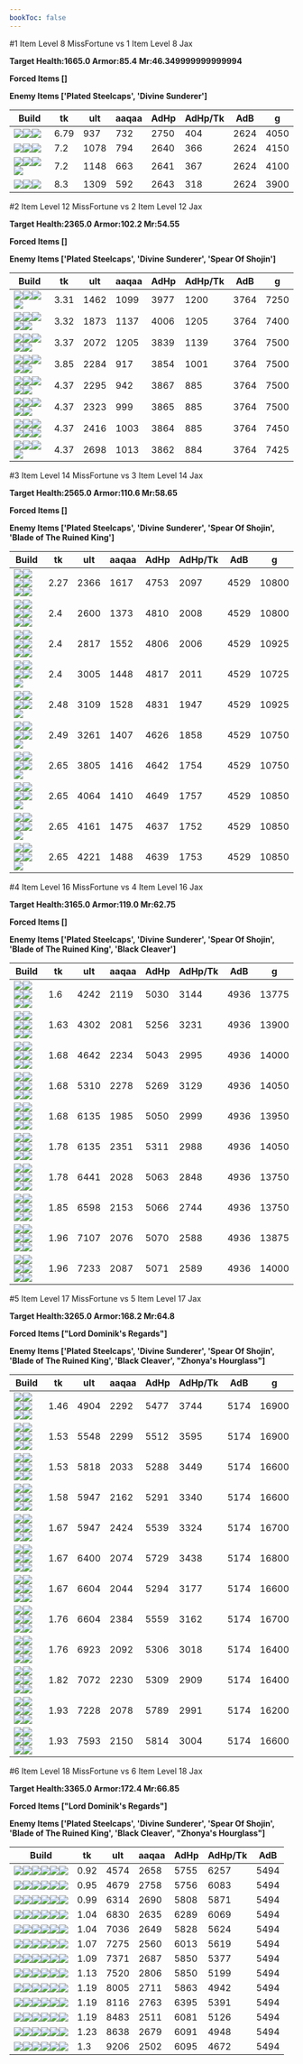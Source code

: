 ```yaml
---
bookToc: false
---
```


#1 Item Level 8 MissFortune vs 1 Item Level 8 Jax

**Target Health:1665.0 Armor:85.4 Mr:46.349999999999994**


**Forced Items []**


**Enemy Items ['Plated Steelcaps', 'Divine Sunderer']**




Build | tk | ult | aaqaa | AdHp | AdHp/Tk | AdB | g
-|-|-|-|-|-|-|-
![](/item/3153.png)![](/item/1001.png)![](/item/1055.png)|6.79|937|732|2750|404|2624|4050
![](/item/6671.png)![](/item/1001.png)![](/item/1055.png)|7.2|1078|794|2640|366|2624|4150
![](/item/3095.png)![](/item/1001.png)![](/item/1055.png)![](/item/1036.png)|7.2|1148|663|2641|367|2624|4100
![](/item/3142.png)![](/item/1055.png)![](/item/1036.png)|8.3|1309|592|2643|318|2624|3900




























































#2 Item Level 12 MissFortune vs 2 Item Level 12 Jax

**Target Health:2365.0 Armor:102.2 Mr:54.55**


**Forced Items []**


**Enemy Items ['Plated Steelcaps', 'Divine Sunderer', 'Spear Of Shojin']**




Build | tk | ult | aaqaa | AdHp | AdHp/Tk | AdB | g
-|-|-|-|-|-|-|-
![](/item/3153.png)![](/item/3091.png)![](/item/1001.png)![](/item/1055.png)|3.31|1462|1099|3977|1200|3764|7250
![](/item/3153.png)![](/item/6676.png)![](/item/1001.png)![](/item/1055.png)![](/item/1036.png)|3.32|1873|1137|4006|1205|3764|7400
![](/item/6671.png)![](/item/6676.png)![](/item/1001.png)![](/item/1055.png)![](/item/1036.png)|3.37|2072|1205|3839|1139|3764|7500
![](/item/6676.png)![](/item/6675.png)![](/item/1001.png)![](/item/1055.png)![](/item/1036.png)|3.85|2284|917|3854|1001|3764|7500
![](/item/3036.png)![](/item/6675.png)![](/item/1001.png)![](/item/1055.png)![](/item/1036.png)|4.37|2295|942|3867|885|3764|7500
![](/item/3036.png)![](/item/3031.png)![](/item/1001.png)![](/item/1055.png)![](/item/1036.png)|4.37|2323|999|3865|885|3764|7500
![](/item/3036.png)![](/item/6676.png)![](/item/1001.png)![](/item/1055.png)![](/item/1036.png)![](/item/1036.png)|4.37|2416|1003|3864|885|3764|7450
![](/item/3142.png)![](/item/3036.png)![](/item/1055.png)![](/item/1037.png)|4.37|2698|1013|3862|884|3764|7425




























































#3 Item Level 14 MissFortune vs 3 Item Level 14 Jax

**Target Health:2565.0 Armor:110.6 Mr:58.65**


**Forced Items []**


**Enemy Items ['Plated Steelcaps', 'Divine Sunderer', 'Spear Of Shojin', 'Blade of The Ruined King']**




Build | tk | ult | aaqaa | AdHp | AdHp/Tk | AdB | g
-|-|-|-|-|-|-|-
![](/item/3153.png)![](/item/6676.png)![](/item/6671.png)![](/item/1001.png)![](/item/1055.png)![](/item/1036.png)|2.27|2366|1617|4753|2097|4529|10800
![](/item/3153.png)![](/item/6676.png)![](/item/6675.png)![](/item/1001.png)![](/item/1055.png)![](/item/1036.png)|2.4|2600|1373|4810|2008|4529|10800
![](/item/3153.png)![](/item/6676.png)![](/item/3036.png)![](/item/1001.png)![](/item/1055.png)![](/item/1037.png)|2.4|2817|1552|4806|2006|4529|10925
![](/item/3153.png)![](/item/6696.png)![](/item/3142.png)![](/item/1055.png)![](/item/1037.png)|2.4|3005|1448|4817|2011|4529|10725
![](/item/3153.png)![](/item/6694.png)![](/item/3142.png)![](/item/1055.png)![](/item/1037.png)|2.48|3109|1528|4831|1947|4529|10925
![](/item/3095.png)![](/item/3004.png)![](/item/3142.png)![](/item/1055.png)![](/item/1038.png)|2.49|3261|1407|4626|1858|4529|10750
![](/item/3142.png)![](/item/3036.png)![](/item/3004.png)![](/item/1055.png)![](/item/1038.png)|2.65|3805|1416|4642|1754|4529|10750
![](/item/3142.png)![](/item/3036.png)![](/item/6696.png)![](/item/1055.png)![](/item/1038.png)|2.65|4064|1410|4649|1757|4529|10850
![](/item/3142.png)![](/item/3033.png)![](/item/6676.png)![](/item/1055.png)![](/item/1038.png)|2.65|4161|1475|4637|1752|4529|10850
![](/item/3036.png)![](/item/6676.png)![](/item/3142.png)![](/item/1055.png)![](/item/1038.png)|2.65|4221|1488|4639|1753|4529|10850




























































#4 Item Level 16 MissFortune vs 4 Item Level 16 Jax

**Target Health:3165.0 Armor:119.0 Mr:62.75**


**Forced Items []**


**Enemy Items ['Plated Steelcaps', 'Divine Sunderer', 'Spear Of Shojin', 'Blade of The Ruined King', 'Black Cleaver']**




Build | tk | ult | aaqaa | AdHp | AdHp/Tk | AdB | g
-|-|-|-|-|-|-|-
![](/item/6671.png)![](/item/6676.png)![](/item/3036.png)![](/item/3091.png)![](/item/1001.png)![](/item/1037.png)|1.6|4242|2119|5030|3144|4936|13775
![](/item/3153.png)![](/item/6676.png)![](/item/3036.png)![](/item/3087.png)![](/item/1001.png)![](/item/1038.png)|1.63|4302|2081|5256|3231|4936|13900
![](/item/6671.png)![](/item/6676.png)![](/item/3036.png)![](/item/3087.png)![](/item/1001.png)![](/item/1038.png)|1.68|4642|2234|5043|2995|4936|14000
![](/item/3142.png)![](/item/3036.png)![](/item/3095.png)![](/item/3153.png)![](/item/1038.png)![](/item/1036.png)|1.68|5310|2278|5269|3129|4936|14050
![](/item/3036.png)![](/item/6676.png)![](/item/3142.png)![](/item/3091.png)![](/item/1038.png)![](/item/1036.png)|1.68|6135|1985|5050|2999|4936|13950
![](/item/3153.png)![](/item/6676.png)![](/item/3036.png)![](/item/3142.png)![](/item/1038.png)![](/item/1036.png)|1.78|6135|2351|5311|2988|4936|14050
![](/item/3036.png)![](/item/6676.png)![](/item/3142.png)![](/item/3087.png)![](/item/1038.png)![](/item/1036.png)|1.78|6441|2028|5063|2848|4936|13750
![](/item/3036.png)![](/item/6676.png)![](/item/3142.png)![](/item/3095.png)![](/item/1038.png)![](/item/1036.png)|1.85|6598|2153|5066|2744|4936|13750
![](/item/3036.png)![](/item/6676.png)![](/item/3142.png)![](/item/6695.png)![](/item/1038.png)![](/item/1037.png)|1.96|7107|2076|5070|2588|4936|13875
![](/item/3036.png)![](/item/6676.png)![](/item/3142.png)![](/item/3179.png)![](/item/1038.png)![](/item/1038.png)|1.96|7233|2087|5071|2589|4936|14000




























































#5 Item Level 17 MissFortune vs 5 Item Level 17 Jax

**Target Health:3265.0 Armor:168.2 Mr:64.8**


**Forced Items ["Lord Dominik's Regards"]**


**Enemy Items ['Plated Steelcaps', 'Divine Sunderer', 'Spear Of Shojin', 'Blade of The Ruined King', 'Black Cleaver', "Zhonya's Hourglass"]**




Build | tk | ult | aaqaa | AdHp | AdHp/Tk | AdB | g
-|-|-|-|-|-|-|-
![](/item/3142.png)![](/item/3036.png)![](/item/3095.png)![](/item/3153.png)![](/item/3091.png)![](/item/1038.png)|1.46|4904|2292|5477|3744|5174|16900
![](/item/3036.png)![](/item/6676.png)![](/item/3142.png)![](/item/3091.png)![](/item/3153.png)![](/item/1038.png)|1.53|5548|2299|5512|3595|5174|16900
![](/item/3036.png)![](/item/6676.png)![](/item/3142.png)![](/item/3091.png)![](/item/3087.png)![](/item/1038.png)|1.53|5818|2033|5288|3449|5174|16600
![](/item/3036.png)![](/item/6676.png)![](/item/3142.png)![](/item/3091.png)![](/item/3095.png)![](/item/1038.png)|1.58|5947|2162|5291|3340|5174|16600
![](/item/3142.png)![](/item/3036.png)![](/item/3095.png)![](/item/3153.png)![](/item/6676.png)![](/item/1038.png)|1.67|5947|2424|5539|3324|5174|16700
![](/item/3036.png)![](/item/6676.png)![](/item/3142.png)![](/item/3091.png)![](/item/3072.png)![](/item/1038.png)|1.67|6400|2074|5729|3438|5174|16800
![](/item/3036.png)![](/item/6676.png)![](/item/3142.png)![](/item/3091.png)![](/item/6696.png)![](/item/1038.png)|1.67|6604|2044|5294|3177|5174|16600
![](/item/3153.png)![](/item/6676.png)![](/item/3036.png)![](/item/3142.png)![](/item/6696.png)![](/item/1038.png)|1.76|6604|2384|5559|3162|5174|16700
![](/item/3036.png)![](/item/6676.png)![](/item/3142.png)![](/item/3087.png)![](/item/6696.png)![](/item/1038.png)|1.76|6923|2092|5306|3018|5174|16400
![](/item/3036.png)![](/item/6676.png)![](/item/3142.png)![](/item/3095.png)![](/item/6696.png)![](/item/1038.png)|1.82|7072|2230|5309|2909|5174|16400
![](/item/3036.png)![](/item/6676.png)![](/item/3142.png)![](/item/6695.png)![](/item/3072.png)![](/item/1038.png)|1.93|7228|2078|5789|2991|5174|16200
![](/item/3142.png)![](/item/3036.png)![](/item/6696.png)![](/item/3072.png)![](/item/6676.png)![](/item/1038.png)|1.93|7593|2150|5814|3004|5174|16600




























































#6 Item Level 18 MissFortune vs 6 Item Level 18 Jax

**Target Health:3365.0 Armor:172.4 Mr:66.85**


**Forced Items ["Lord Dominik's Regards"]**


**Enemy Items ['Plated Steelcaps', 'Divine Sunderer', 'Spear Of Shojin', 'Blade of The Ruined King', 'Black Cleaver', "Zhonya's Hourglass"]**




Build | tk | ult | aaqaa | AdHp | AdHp/Tk | AdB
-|-|-|-|-|-|-
![](/item/6671.png)![](/item/6676.png)![](/item/3036.png)![](/item/3091.png)![](/item/3087.png)![](/item/3153.png)|0.92|4574|2658|5755|6257|5494
![](/item/6671.png)![](/item/6676.png)![](/item/3036.png)![](/item/3091.png)![](/item/3095.png)![](/item/3153.png)|0.95|4679|2758|5756|6083|5494
![](/item/3142.png)![](/item/3036.png)![](/item/3095.png)![](/item/3153.png)![](/item/3091.png)![](/item/6676.png)|0.99|6314|2690|5808|5871|5494
![](/item/3036.png)![](/item/6676.png)![](/item/3142.png)![](/item/3091.png)![](/item/3153.png)![](/item/3072.png)|1.04|6830|2635|6289|6069|5494
![](/item/3036.png)![](/item/6676.png)![](/item/3142.png)![](/item/3091.png)![](/item/3153.png)![](/item/6696.png)|1.04|7036|2649|5828|5624|5494
![](/item/3036.png)![](/item/6676.png)![](/item/3142.png)![](/item/3091.png)![](/item/3095.png)![](/item/3072.png)|1.07|7275|2560|6013|5619|5494
![](/item/3153.png)![](/item/6676.png)![](/item/3036.png)![](/item/3142.png)![](/item/6696.png)![](/item/3087.png)|1.09|7371|2687|5850|5377|5494
![](/item/3142.png)![](/item/3036.png)![](/item/3095.png)![](/item/3153.png)![](/item/6676.png)![](/item/6696.png)|1.13|7520|2806|5850|5199|5494
![](/item/3153.png)![](/item/6676.png)![](/item/3036.png)![](/item/3142.png)![](/item/6696.png)![](/item/6695.png)|1.19|8005|2711|5863|4942|5494
![](/item/3153.png)![](/item/6676.png)![](/item/3036.png)![](/item/3142.png)![](/item/6696.png)![](/item/3072.png)|1.19|8116|2763|6395|5391|5494
![](/item/3036.png)![](/item/6676.png)![](/item/3142.png)![](/item/3087.png)![](/item/6696.png)![](/item/3072.png)|1.19|8483|2511|6081|5126|5494
![](/item/3036.png)![](/item/6676.png)![](/item/3142.png)![](/item/3095.png)![](/item/6696.png)![](/item/3072.png)|1.23|8638|2679|6091|4948|5494
![](/item/3036.png)![](/item/6676.png)![](/item/3142.png)![](/item/6695.png)![](/item/3072.png)![](/item/6696.png)|1.3|9206|2502|6095|4672|5494




























































